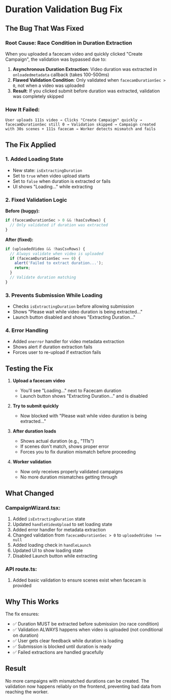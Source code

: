 # Duration Validation Bug Fix

## The Bug That Was Fixed

### Root Cause: Race Condition in Duration Extraction

When you uploaded a facecam video and quickly clicked "Create Campaign", the validation was bypassed due to:

1. **Asynchronous Duration Extraction**: Video duration was extracted in `onloadedmetadata` callback (takes 100-500ms)
2. **Flawed Validation Condition**: Only validated when `facecamDurationSec > 0`, not when a video was uploaded
3. **Result**: If you clicked submit before duration was extracted, validation was completely skipped

### How It Failed:
```
User uploads 111s video → Clicks "Create Campaign" quickly → facecamDurationSec still 0 → Validation skipped → Campaign created with 30s scenes + 111s facecam → Worker detects mismatch and fails
```

## The Fix Applied

### 1. Added Loading State
- New state: `isExtractingDuration`
- Set to `true` when video upload starts
- Set to `false` when duration is extracted or fails
- UI shows "Loading..." while extracting

### 2. Fixed Validation Logic
**Before (buggy):**
```typescript
if (facecamDurationSec > 0 && !hasCsvRows) {
  // Only validated if duration was extracted
}
```

**After (fixed):**
```typescript
if (uploadedVideo && !hasCsvRows) {
  // Always validate when video is uploaded
  if (facecamDurationSec === 0) {
    alert('Failed to extract duration...');
    return;
  }
  // Validate duration matching
}
```

### 3. Prevents Submission While Loading
- Checks `isExtractingDuration` before allowing submission
- Shows "Please wait while video duration is being extracted..."
- Launch button disabled and shows "Extracting Duration..."

### 4. Error Handling
- Added `onerror` handler for video metadata extraction
- Shows alert if duration extraction fails
- Forces user to re-upload if extraction fails

## Testing the Fix

1. **Upload a facecam video**
   - You'll see "Loading..." next to Facecam duration
   - Launch button shows "Extracting Duration..." and is disabled

2. **Try to submit quickly**
   - Now blocked with "Please wait while video duration is being extracted..."

3. **After duration loads**
   - Shows actual duration (e.g., "111s")
   - If scenes don't match, shows proper error
   - Forces you to fix duration mismatch before proceeding

4. **Worker validation**
   - Now only receives properly validated campaigns
   - No more duration mismatches getting through

## What Changed

### CampaignWizard.tsx:
1. Added `isExtractingDuration` state
2. Updated `handleVideoUpload` to set loading state
3. Added error handler for metadata extraction
4. Changed validation from `facecamDurationSec > 0` to `uploadedVideo !== null`
5. Added loading check in `handleLaunch`
6. Updated UI to show loading state
7. Disabled Launch button while extracting

### API route.ts:
1. Added basic validation to ensure scenes exist when facecam is provided

## Why This Works

The fix ensures:
- ✅ Duration MUST be extracted before submission (no race condition)
- ✅ Validation ALWAYS happens when video is uploaded (not conditional on duration)
- ✅ User gets clear feedback while duration is loading
- ✅ Submission is blocked until duration is ready
- ✅ Failed extractions are handled gracefully

## Result

No more campaigns with mismatched durations can be created. The validation now happens reliably on the frontend, preventing bad data from reaching the worker.